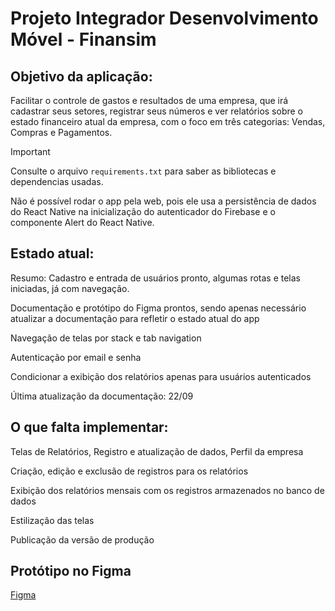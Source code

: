 # Projeto Integrador Desenvolvimento Móvel - Finansim

## Objetivo da aplicação:

Facilitar o controle de gastos e resultados de uma empresa, que irá cadastrar seus setores, registrar seus números e ver relatórios sobre o estado financeiro atual da empresa, com o foco em três categorias: Vendas, Compras e Pagamentos.

>[!IMPORTANT]
> Consulte o arquivo ```requirements.txt``` para saber as bibliotecas e dependencias usadas.
>
> Não é possível rodar o app pela web, pois ele usa a persistência de dados do React Native na inicialização do autenticador do Firebase e o componente Alert do React Native.

## Estado atual:

Resumo: Cadastro e entrada de usuários pronto, algumas rotas e telas iniciadas, já com navegação.

Documentação e protótipo do Figma prontos, sendo apenas necessário atualizar a documentação para refletir o estado atual do app

Navegação de telas por stack e tab navigation

Autenticação por email e senha

Condicionar a exibição dos relatórios apenas para usuários autenticados

Última atualização da documentação: 22/09

## O que falta implementar:

Telas de Relatórios, Registro e atualização de dados, Perfil da empresa

Criação, edição e exclusão de registros para os relatórios

Exibição dos relatórios mensais com os registros armazenados no banco de dados

Estilização das telas

Publicação da versão de produção

## Protótipo no Figma
[Figma](https://www.figma.com/design/s2pnA0seBIVWfZWlOaJChV/App-de-Finan%C3%A7as?node-id=0-1&t=19tIYorPdagTO9BV-1)
